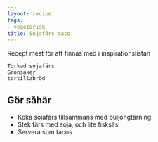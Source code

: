 ```yaml
---
layout: recipe
tags:
- vegetarisk
title: Sojafärs taco
---
```



Recept mest för att finnas med i inspirationslistan

```
Torkad sojafärs
Grönsaker
tortillabröd
```

## Gör såhär
* Koka sojafärs tillsammans med buljongtärning
* Stek färs med soja, och lite fisksås
* Servera som tacos
